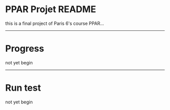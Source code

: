 # PPAR Projet README
this is a final project of Paris 6's course PPAR...
___
# Progress
not yet begin
___
# Run test
not yet begin
